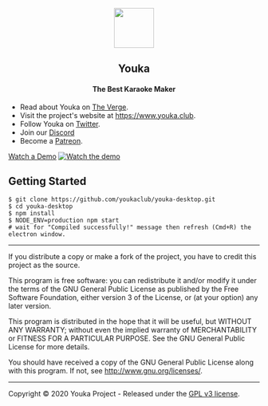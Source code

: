 <p align="center"><img src="public/logo.ico" width='80px'/></p>
<h2 align="center"><b>Youka</b></h2>
<h4 align="center">The Best Karaoke Maker</h4>

- Read about Youka on [The Verge](https://www.theverge.com/tldr/2020/2/19/21144452/youtube-youka-club-karaoke-lyrics).
- Visit the project's website at <https://www.youka.club>.
- Follow Youka on [Twitter](https://twitter.com/youka_club).
- Join our [Discord](https://discord.gg/yMXv8qw)
- Become a [Patreon](https://www.patreon.com/getyouka).

[Watch a Demo](https://vimeo.com/401471507)
[![Watch the demo](https://static.youka.club/demo.jpg)](https://vimeo.com/401471507)

## Getting Started

```
$ git clone https://github.com/youkaclub/youka-desktop.git
$ cd youka-desktop
$ npm install
$ NODE_ENV=production npm start
# wait for "Compiled successfully!" message then refresh (Cmd+R) the electron window.
```

---

If you distribute a copy or make a fork of the project, you have to credit this project as the source.

This program is free software: you can redistribute it and/or modify it under the terms of the GNU General Public License as published by the Free Software Foundation, either version 3 of the License, or (at your option) any later version.

This program is distributed in the hope that it will be useful, but WITHOUT ANY WARRANTY; without even the implied warranty of MERCHANTABILITY or FITNESS FOR A PARTICULAR PURPOSE. See the GNU General Public License for more details.

You should have received a copy of the GNU General Public License along with this program. If not, see http://www.gnu.org/licenses/.

---

Copyright © 2020 Youka Project - Released under the [GPL v3 license](LICENSE.txt).
